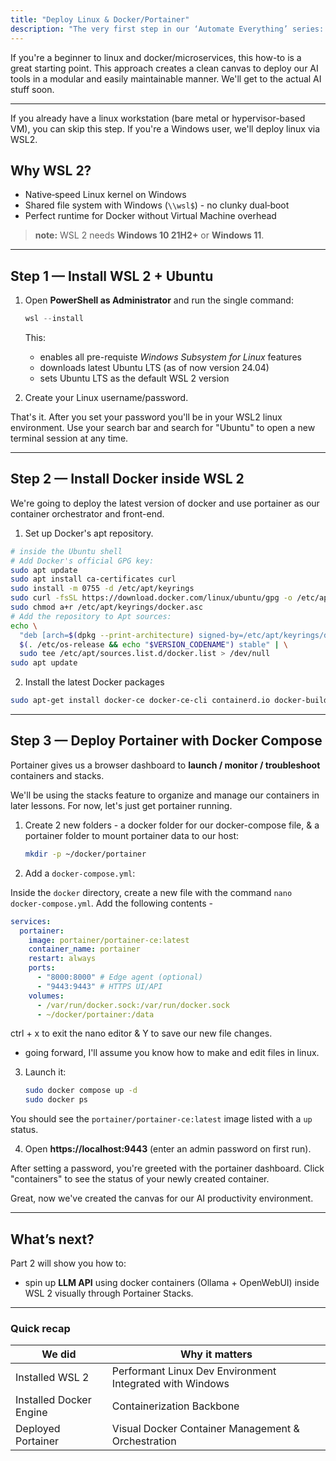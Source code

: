 ```yaml
---
title: "Deploy Linux & Docker/Portainer"
description: "The very first step in our ‘Automate Everything’ series: stand‑up WSL 2 on Windows and deploy Portainer with Docker Compose to lay the foundation for every workflow that comes next."
---
```


If you're a beginner to linux and docker/microservices, this how-to is a great starting point. This approach creates a clean canvas to deploy our AI tools in a modular and easily maintainable manner. We'll get to the actual AI stuff soon.

---

If you already have a linux workstation (bare metal or hypervisor-based VM), you can skip this step. If you're a Windows user, we'll deploy linux via WSL2.

## Why WSL 2?

- Native‑speed Linux kernel on Windows
- Shared file system with Windows (`\\wsl$`) - no clunky dual‑boot
- Perfect runtime for Docker without Virtual Machine overhead

> **note:** WSL 2 needs **Windows 10 21H2+** or **Windows 11**.

---

## Step 1 — Install WSL 2 + Ubuntu

1. Open **PowerShell as Administrator** and run the single command:

   ```powershell
   wsl --install
   ```

   This:

   - enables all pre-requiste _Windows Subsystem for Linux_ features
   - downloads latest Ubuntu LTS (as of now version 24.04)
   - sets Ubuntu LTS as the default WSL 2 version

2. Create your Linux username/password.  

That's it.  After you set your password you'll be in your WSL2 linux environment.  Use your search bar and search for "Ubuntu" to open a new terminal session at any time.

---

## Step 2 — Install Docker inside WSL 2

We're going to deploy the latest version of docker and use portainer as our container orchestrator and front-end.

1. Set up Docker's apt repository.
```bash
# inside the Ubuntu shell
# Add Docker's official GPG key:
sudo apt update
sudo apt install ca-certificates curl
sudo install -m 0755 -d /etc/apt/keyrings
sudo curl -fsSL https://download.docker.com/linux/ubuntu/gpg -o /etc/apt/keyrings/docker.asc
sudo chmod a+r /etc/apt/keyrings/docker.asc
# Add the repository to Apt sources:
echo \
  "deb [arch=$(dpkg --print-architecture) signed-by=/etc/apt/keyrings/docker.asc] https://download.docker.com/linux/ubuntu \
  $(. /etc/os-release && echo "$VERSION_CODENAME") stable" | \
  sudo tee /etc/apt/sources.list.d/docker.list > /dev/null
sudo apt update
```
2. Install the latest Docker packages

```bash
sudo apt-get install docker-ce docker-ce-cli containerd.io docker-buildx-plugin docker-compose-plugin
```
---

## Step 3 — Deploy Portainer with Docker Compose

Portainer gives us a browser dashboard to **launch / monitor / troubleshoot** containers and stacks.

We'll be using the stacks feature to organize and manage our containers in later lessons. For now, let's just get portainer running.

1. Create 2 new folders - a docker folder for our docker-compose file, & a portainer folder to mount portainer data to our host:

   ```bash
   mkdir -p ~/docker/portainer
   ```

2. Add a `docker-compose.yml`:

Inside the `docker` directory, create a new file with the command `nano docker-compose.yml`.
Add the following contents -

```yaml
services:
  portainer:
    image: portainer/portainer-ce:latest
    container_name: portainer
    restart: always
    ports:
      - "8000:8000" # Edge agent (optional)
      - "9443:9443" # HTTPS UI/API
    volumes:
      - /var/run/docker.sock:/var/run/docker.sock
      - ~/docker/portainer:/data
```

ctrl + x to exit the nano editor & Y to save our new file changes.

- going forward, I'll assume you know how to make and edit files in linux.

3. Launch it:

   ```bash
   sudo docker compose up -d
   sudo docker ps
   ```

You should see the `portainer/portainer-ce:latest` image listed with a `up` status.

4. Open **https://localhost:9443** (enter an admin password on first run).

After setting a password, you're greeted with the portainer dashboard. Click "containers" to see the status of your newly created container.

Great, now we've created the canvas for our AI productivity environment.

---

## What’s next?

Part 2 will show you how to:

- spin up **LLM API** using docker containers (Ollama + OpenWebUI) inside WSL 2 visually through Portainer Stacks.

---

### Quick recap

| We did                  | Why it matters                                           |
| ----------------------- | -------------------------------------------------------- |
| Installed WSL 2         | Performant Linux Dev Environment Integrated with Windows |
| Installed Docker Engine | Containerization Backbone                                |
| Deployed Portainer      | Visual Docker Container Management & Orchestration       |
